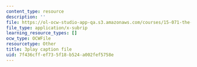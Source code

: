 ```yaml
---
content_type: resource
description: ''
file: https://ol-ocw-studio-app-qa.s3.amazonaws.com/courses/15-071-the-analytics-edge-spring-2017/7f436cffef735f18b524a002fef5758e_HIIclMih_zQ.vtt
file_type: application/x-subrip
learning_resource_types: []
ocw_type: OCWFile
resourcetype: Other
title: 3play caption file
uid: 7f436cff-ef73-5f18-b524-a002fef5758e
---
```

